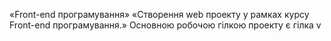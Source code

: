«Front-end програмування»
«Створення web проекту у
рамках курсу Front-end програмування.»
Основною робочою гілкою проекту є гілка v